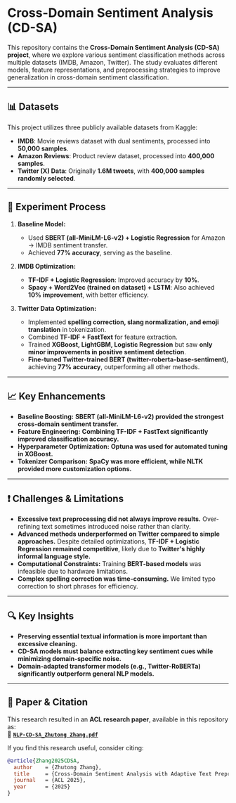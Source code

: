 # **Cross-Domain Sentiment Analysis (CD-SA)**
This repository contains the **Cross-Domain Sentiment Analysis (CD-SA) project**, where we explore various sentiment classification methods across multiple datasets (IMDB, Amazon, Twitter). The study evaluates different models, feature representations, and preprocessing strategies to improve generalization in cross-domain sentiment classification.

---

## 📊 **Datasets**
This project utilizes three publicly available datasets from Kaggle:
- **IMDB**: Movie reviews dataset with dual sentiments, processed into **50,000 samples**.
- **Amazon Reviews**: Product review dataset, processed into **400,000 samples**.
- **Twitter (X) Data**: Originally **1.6M tweets**, with **400,000 samples randomly selected**.

---

## 🚀 **Experiment Process**
1. **Baseline Model:**
   - Used **SBERT (all-MiniLM-L6-v2) + Logistic Regression** for Amazon → IMDB sentiment transfer.
   - Achieved **77% accuracy**, serving as the baseline.

2. **IMDB Optimization:**
   - **TF-IDF + Logistic Regression**: Improved accuracy by **10%**.
   - **Spacy + Word2Vec (trained on dataset) + LSTM**: Also achieved **10% improvement**, with better efficiency.

3. **Twitter Data Optimization:**
   - Implemented **spelling correction, slang normalization, and emoji translation** in tokenization.
   - Combined **TF-IDF + FastText** for feature extraction.
   - Trained **XGBoost, LightGBM, Logistic Regression** but saw **only minor improvements in positive sentiment detection**.
   - **Fine-tuned Twitter-trained BERT (twitter-roberta-base-sentiment)**, achieving **77% accuracy**, outperforming all other methods.

---

## 📈 **Key Enhancements**
- **Baseline Boosting:** **SBERT (all-MiniLM-L6-v2) provided the strongest cross-domain sentiment transfer.**
- **Feature Engineering:** **Combining TF-IDF + FastText significantly improved classification accuracy.**
- **Hyperparameter Optimization:** **Optuna was used for automated tuning in XGBoost.**
- **Tokenizer Comparison:** **SpaCy was more efficient, while NLTK provided more customization options.**

---

## ❗ **Challenges & Limitations**
- **Excessive text preprocessing did not always improve results.** Over-refining text sometimes introduced noise rather than clarity.
- **Advanced methods underperformed on Twitter compared to simple approaches.** Despite detailed optimizations, **TF-IDF + Logistic Regression remained competitive**, likely due to **Twitter's highly informal language style.**
- **Computational Constraints:** Training **BERT-based models** was infeasible due to hardware limitations.
- **Complex spelling correction was time-consuming.** We limited typo correction to short phrases for efficiency.

---

## 🔍 **Key Insights**
- **Preserving essential textual information is more important than excessive cleaning.**  
- **CD-SA models must balance extracting key sentiment cues while minimizing domain-specific noise.**  
- **Domain-adapted transformer models (e.g., Twitter-RoBERTa) significantly outperform general NLP models.**  

---

## 📄 **Paper & Citation**
This research resulted in an **ACL research paper**, available in this repository as:  
📄 **[`NLP-CD-SA_Zhutong Zhang.pdf`](./NLP-CD-SA_Zhutong%20Zhang.pdf)**  

If you find this research useful, consider citing:
```bibtex
@article{Zhang2025CDSA,
  author    = {Zhutong Zhang},
  title     = {Cross-Domain Sentiment Analysis with Adaptive Text Preprocessing},
  journal   = {ACL 2025},
  year      = {2025}
}
